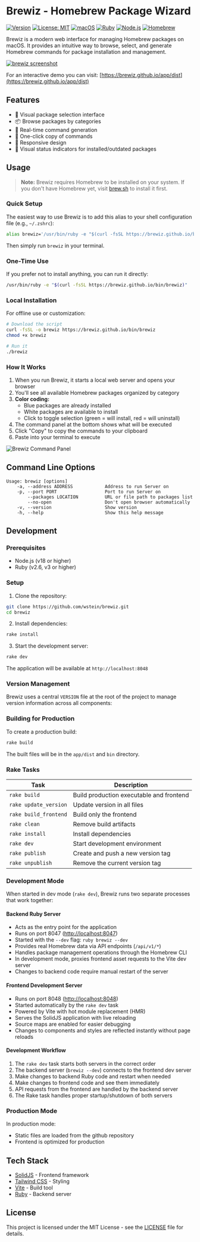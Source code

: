 # Brewiz - Homebrew Package Wizard

[![Version](https://img.shields.io/badge/version-0.9.7-blue.svg)](https://github.com/wstein/brewiz/tree/v0.9.7)
[![License: MIT](https://img.shields.io/badge/License-MIT-yellow.svg)](https://opensource.org/licenses/MIT)
[![macOS](https://img.shields.io/badge/platform-macOS-lightgrey.svg)](https://www.apple.com/macos)
[![Ruby](https://img.shields.io/badge/ruby-%3E%3D%202.6-red.svg)](https://www.ruby-lang.org/)
[![Node.js](https://img.shields.io/badge/node-%3E%3D%2018.0.0-green.svg)](https://nodejs.org/)
[![Homebrew](https://img.shields.io/badge/homebrew-required-orange.svg)](https://brew.sh/)

Brewiz is a modern web interface for managing Homebrew packages on macOS. It provides an intuitive way to browse, select, and generate Homebrew commands for package installation and management.

[![brewiz screenshot](https://brewiz.github.io/docs/images/brewiz-small.png)](https://brewiz.github.io/docs/images/brewiz-full.png)

For an interactive demo you can visit: [https://brewiz.github.io/app/dist](https://brewiz.github.io/app/dist)

## Features

- 🎯 Visual package selection interface
- 📦 Browse packages by categories
- 🔄 Real-time command generation
- 🚀 One-click copy of commands
- 💫 Responsive design
- 🎨 Visual status indicators for installed/outdated packages

## Usage

> **Note:** Brewiz requires Homebrew to be installed on your system. If you don't have Homebrew yet, visit [brew.sh](https://brew.sh) to install it first.

### Quick Setup

The easiest way to use Brewiz is to add this alias to your shell configuration file (e.g., `~/.zshrc`):

```bash
alias brewiz='/usr/bin/ruby -e "$(curl -fsSL https://brewiz.github.io/bin/brewiz)" --'
```

Then simply run `brewiz` in your terminal.

### One-Time Use

If you prefer not to install anything, you can run it directly:

```bash
/usr/bin/ruby -e "$(curl -fsSL https://brewiz.github.io/bin/brewiz)"
```

### Local Installation

For offline use or customization:

```bash
# Download the script
curl -fsSL -o brewiz https://brewiz.github.io/bin/brewiz
chmod +x brewiz

# Run it
./brewiz
```

### How It Works

1. When you run Brewiz, it starts a local web server and opens your browser
2. You'll see all available Homebrew packages organized by category
3. **Color coding:**
   - Blue packages are already installed
   - White packages are available to install
   - Click to toggle selection (green = will install, red = will uninstall)
4. The command panel at the bottom shows what will be executed
5. Click "Copy" to copy the commands to your clipboard
6. Paste into your terminal to execute

![Brewiz Command Panel](https://brewiz.github.io/docs/images/brewiz-cmd.png)

## Command Line Options

```text
Usage: brewiz [options]
    -a, --address ADDRESS            Address to run Server on
    -p, --port PORT                  Port to run Server on
        --packages LOCATION          URL or file path to packages list
        --no-open                    Don't open browser automatically
    -v, --version                    Show version
    -h, --help                       Show this help message
```

## Development

### Prerequisites

- Node.js (v18 or higher)
- Ruby (v2.6, v3 or higher)

### Setup

1. Clone the repository:

```bash
git clone https://github.com/wstein/brewiz.git
cd brewiz
```

2. Install dependencies:

```bash
rake install
```

3. Start the development server:

```bash
rake dev
```

The application will be available at `http://localhost:8048`

### Version Management

Brewiz uses a central `VERSION` file at the root of the project to manage version information across all components:

### Building for Production

To create a production build:

```bash
rake build
```

The built files will be in the `app/dist` and `bin` directory.

### Rake Tasks

| Task | Description |
|------|-------------|
| `rake build` | Build production executable and frontend |
| `rake update_version` | Update version in all files |
| `rake build_frontend` | Build only the frontend |
| `rake clean` | Remove build artifacts |
| `rake install` | Install dependencies |
| `rake dev` | Start development environment |
| `rake publish` | Create and push a new version tag |
| `rake unpublish` | Remove the current version tag |

### Development Mode

When started in dev mode (`rake dev`), Brewiz runs two separate processes that work together:

#### Backend Ruby Server

- Acts as the entry point for the application
- Runs on port 8047 (<http://localhost:8047>)
- Started with the `--dev` flag: `ruby brewiz --dev`
- Provides real Homebrew data via API endpoints (`/api/v1/*`)
- Handles package management operations through the Homebrew CLI
- In development mode, proxies frontend asset requests to the Vite dev server
- Changes to backend code require manual restart of the server

#### Frontend Development Server

- Runs on port 8048 (<http://localhost:8048>)
- Started automatically by the `rake dev` task
- Powered by Vite with hot module replacement (HMR)
- Serves the SolidJS application with live reloading
- Source maps are enabled for easier debugging
- Changes to components and styles are reflected instantly without page reloads

#### Development Workflow

1. The `rake dev` task starts both servers in the correct order
2. The backend server (`brewiz --dev`) connects to the frontend dev server
3. Make changes to backend Ruby code and restart when needed
4. Make changes to frontend code and see them immediately
5. API requests from the frontend are handled by the backend server
6. The Rake task handles proper startup/shutdown of both servers

### Production Mode

In production mode:

- Static files are loaded from the github repository
- Frontend is optimized for production

## Tech Stack

- [SolidJS](https://www.solidjs.com/) - Frontend framework
- [Tailwind CSS](https://tailwindcss.com/) - Styling
- [Vite](https://vitejs.dev/) - Build tool
- [Ruby](https://www.ruby-lang.org/) - Backend server

## License

This project is licensed under the MIT License - see the [LICENSE](https://raw.githubusercontent.com/wstein/brewiz/refs/heads/main/LICENSE) file for details.
